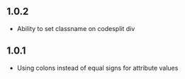 ## 1.0.2

- Ability to set classname on codesplit div


## 1.0.1

- Using colons instead of equal signs for attribute values
